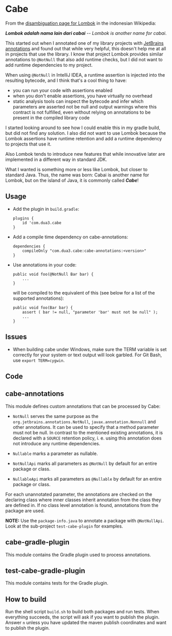 Cabe
====

From the [disambiguation page for Lombok](https://id.wikipedia.org/wiki/Lombok_(disambiguasi)) in the indonesian
Wikipedia:

___Lombok adalah nama lain dari cabai___ -- _Lombok is another name for cabai_.

This started out when I annotated one of my library projects
with [JetBrains annotations](https://github.com/JetBrains/java-annotations) and found out that while very helpful, this
doesn't help me at all in projects that use the library. I know that project Lombok provides similar annotations
to `@NotNull` that also add runtime checks, but I did not want to add runtime dependencies to my project.

When using `@NotNull` in IntelliJ IDEA, a runtime assertion is injected into the resulting bytecode, and I think that's
a cool thing to have:

- you can run your code with assertions enabled
- when you don't enable assertions, you have virtually no overhead
- static analysis tools can inspect the bytecode and infer which parameters are asserted not be null and output warnings
  where this contract is not fulfilled, even without relying on annotations to be present in the compiled library code

I started looking around to see how I could enable this in my gradle build, but did not find any solution. I also did
not want to use Lombok because the Lombok assertions have runtime retention and add a runtime dependency to projects
that use it.

Also Lombok tends to introduce new features that while innovative later are implemented in a different way in standard
JDK.

What I wanted is something more or less like Lombok, but closer to standard Java. Thus, the name was born: Cabai is
another name for Lombok, but on the island of Java, it is commonly called ***Cabe***!

Usage
-----

- Add the plugin in `build.gradle`:
   ```
   plugins {
       id 'com.dua3.cabe
   }
   ```

- Add a compile time dependency on cabe-annotations:
   ```
   dependencies {
       compileOnly "com.dua3.cabe:cabe-annotations:<version>"
   }
   ```

- Use annotations in your code:
  ```
  public void foo(@NotNull Bar bar) {
      ...
  }
  ```
  will be compiled to the equivalent of this (see below for a list of the supported annotations):
  ```
  public void foo(Bar bar) {
      assert ( bar != null, "parameter 'bar' must not be null" );
      ...
  }
  ```

Issues
------

- When building cabe under Windows, make sure the TERM variable is set correctly for your system or text output will
  look garbled. For Git Bash, use `export TERM=cygwin`.

Code
----

## cabe-annotations

This module defines custom annotations that can be processed by Cabe:

- `NotNull` serves the same purpose as the `org.jetbrains.annotations.NotNull`, `javax.annotation.Nonnull` and other
  annotations. It can be used to specify that a method parameter must not be null. In contrast to the mentioned existing
  annotations, it is declared with a `SOURCE` retention policy, i. e. using this annotation does not introduce any
  runtime dependencies.

- `Nullable` marks a parameter as nullable.

- `NotNullApi` marks all parameters as `@NotNull` by default for an entire package or class.

- `NullableApi` marks all parameters as `@Nullable` by default for an entire package or class.

For each unannotated parameter, the annotations are checked on the declaring class where inner classes inherit
annotation from the class they are defined in. If no class level annotation is found, annotations from the package are
used.

**NOTE:** Use the `package-info.java` to annotate a package with `@NotNullApi`. Look at the
sub-project `test-cabe-plugin` for examples.

## cabe-gradle-plugin

This module contains the Gradle plugin used to process annotations.

## test-cabe-gradle-plugin

This module contains tests for the Gradle plugin.

## How to build

Run the shell script `build.sh` to build both packages and run tests. When everything succeeds, the script will
ask if you want to publish the plugin. Answer `n` unless you have updated the maven publish coordinates and want to
publish the plugin.
